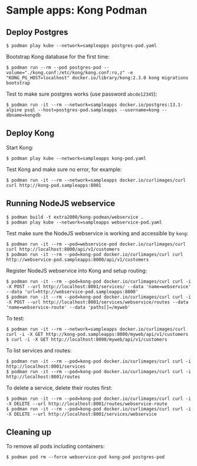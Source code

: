 # Sample apps: Kong Podman


## Deploy Postgres

```
$ podman play kube --network=sampleapps postgres-pod.yaml
```

Bootstrap Kong database for the first time:
```
$ podman run --rm --pod postgres-pod --volume="./kong.conf:/etc/kong/kong.conf:ro,z" -e "KONG_PG_HOST=localhost" docker.io/library/kong:2.3.0 kong migrations bootstrap
```

Test to make sure postgres works (use password `abcde12345`):
```
$ podman run -it --rm --network=sampleapps docker.io/postgres:13.1-alpine psql --host=postgres-pod.sampleapps --username=kong --dbname=kongdb
```


## Deploy Kong

Start Kong:
```
$ podman play kube --network=sampleapps kong-pod.yaml
```

Test Kong and make sure no error, for example:
```
$ podman run -it --rm --network=sampleapps docker.io/curlimages/curl curl http://kong-pod.sampleapps:8001
```


## Running NodeJS webservice

```
$ podman build -t extra2000/kong-podman/webservice .
$ podman play kube --network=sampleapps webservice-pod.yaml
```

Test make sure the NodeJS webservice is working and accessible by `kong`:
```
$ podman run -it --rm --pod=webservice-pod docker.io/curlimages/curl curl http://localhost:8000/api/v1/customers
$ podman run -it --rm --pod=kong-pod docker.io/curlimages/curl curl http://webservice-pod.sampleapps:8000/api/v1/customers
```

Register NodeJS webservice into Kong and setup routing:
```
$ podman run -it --rm --pod=kong-pod docker.io/curlimages/curl curl -i -X POST --url http://localhost:8001/services/ --data 'name=webservice' --data 'url=http://webservice-pod.sampleapps:8000'
$ podman run -it --rm --pod=kong-pod docker.io/curlimages/curl curl -i -X POST --url http://localhost:8001/services/webservice/routes --data 'name=webservice-route' --data 'paths[]=/myweb'
```

To test:
```
$ podman run -it --rm --network=sampleapps docker.io/curlimages/curl curl -i -X GET http://kong-pod.sampleapps:8000/myweb/api/v1/customers
$ curl -i -X GET http://localhost:8000/myweb/api/v1/customers
```

To list services and routes:
```
$ podman run -it --rm --pod=kong-pod docker.io/curlimages/curl curl -i http://localhost:8001/services
$ podman run -it --rm --pod=kong-pod docker.io/curlimages/curl curl -i http://localhost:8001/routes
```

To delete a service, delete their routes first:
```
$ podman run -it --rm --pod=kong-pod docker.io/curlimages/curl curl -i -X DELETE --url http://localhost:8001/routes/webservice-route
$ podman run -it --rm --pod=kong-pod docker.io/curlimages/curl curl -i -X DELETE --url http://localhost:8001/services/webservice
```


## Cleaning up

To remove all pods including containers:
```
$ podman pod rm --force webservice-pod kong-pod postgres-pod
```
